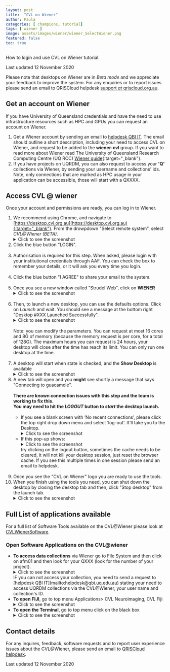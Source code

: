 ```yaml
---
layout: post
title:  "CVL on Wiener"
author: Paula
categories: [ champions, tutorial]
tags: [ wiener ]
image: assets/images/wiener/wiener_SelectWiener.png
featured: false
toc: true
---
```


How to login and use CVL on Wiener tutorial.

Last updated 12 November 2020

Please note that desktops on Wiener are in *Beta mode* and we appreciate your feedback to improve the system. For any enquiries or to report issues please send an email to QRISCloud helpdesk [support *at*  qriscloud.org.au](mailto:support@qriscloud.org.au).

## Get an account on Wiener
If you have University of Queensland credentials and have the need to use infrastructure resources such as HPC and GPUs you can request an account on Wiener.

1. Get a Wiener account by sending an email to [helpdesk QBI IT](mailto:helpdesk@qbi.uq.edu.au). The email should outline a short description, including your need to access CVL on Wiener, and request to be added to the **wiener-cvl** group.
    If you want to read more about Wiener read The University of Queensland Research Computing Centre (UQ RCC) [Wiener guide](https://rcc.uq.edu.au/wiener){:target="_blank"}.
2. If you have projects on UQRDM, you can also request to access your **'Q'** collections via Wiener, by sending your username and collections' ids. Note, only connections that are marked as HPC usage in your application can be accessible, those will start with a QXXXX.

## Access CVL @ wiener

Once your account and permissions are ready, you can log in to Wiener.

1. We recommend using Chrome, and navigate to [https://desktop.cvl.org.au](https://desktop.cvl.org.au){:target="_blank"}. From the drowpdown "Select remote system", select *CVL@Wiener (BETA)*.
   <details>
      <summary>Click to see the screenshot</summary>
      <img src="../assets/images/wiener/wiener_SelectWiener.png" alt="Select Wiener">
   </details>
1. Click the blue button "LOGIN".<br><br>
1. Authorisation is required for this step. When asked, please login with your institutional credentials through AAF. You can check the box to remember your details, or it will ask you every time you login.<br><br>
1. Click the blue button "I AGREE" to share your email to the system.<br><br>
1. Once you see a new window called "Strudel Web", click on **WIENER**
    <details>
       <summary>Click to see the screenshot</summary>
       <img src="../assets/images/wiener/wiener_ClickWieneronStrudel.png" alt="Click Wiener on Strudel">
    </details><br>
1. Then, to launch a new desktop, you can use the defaults options. Click on *Launch* and wait. You should see a message at the bottom right "Desktop #XXX Launched Successfully".
    <details>
      <summary>Click to see the screenshot</summary>
      <img src="../assets/images/wiener/wiener_LaunchDesktop.png" alt="Launch Desktop">
    </details><br>
    Note: you can modify the parameters. You can request at most 16 cores and 8G of memory (because the memory request is per core, for a total of 128G). The maximum hours you can request is 24 hours, your desktop will close after the time has reach its limit. You can only run one desktop at the time.<br><br>
1. A desktop will start when state is checked, and the **Show Desktop** is available
   <details>
     <summary>Click to see the screenshot</summary>
     <img src="../assets/images/wiener/wiener_ShowDesktop.png" alt="Show Desktop">
   </details>
1. A new tab will open and you **might** see shortly a message that says "Connecting to guacamole".<br><br>
    **There are known connection issues with this step and the team is working to fix this.**  
    **You may need to hit the *LOGOUT* button to *start* the desktop launch.**<br>
    <br>
      - If you see a blank screen with ‘No recent connections’, please click the top right drop down menu and  select ‘log-out’. It'll take you to the Desktop.
        <details>
        <summary>Click to see the screenshot</summary>
        <img src="../assets/images/wiener/wiener_norecentconnections.png" alt="ConnectionError">
           </details>
      - If this pop-up shows:
        <details>
        <summary>Click to see the screenshot</summary>
        <img src="../assets/images/wiener/wiener_ConnectionError.png" alt="ConnectionError">
        </details>
        try clicking on the logout button, sometimes the cache needs to be cleared, it will not kill your desktop session, just reset the browser cache. If you see this multiple times in one session please send an email to helpdesk.<br><br>       
1. Once you see the "CVL on Wiener" logo you are ready to use the tools.<br>
1. When you finish using the tools you need, you can shut down the desktop by closing the desktop tab and then, click "Stop desktop" from the launch tab.
    <details>
      <summary>Click to see the screenshot</summary>
      <img src="../assets/images/wiener/wiener_StopDesktop.png" alt="Stop Desktop">
    </details>

## Full List of applications available
For a full list of Software Tools available on the CVL@Wiener please look at [CVLWienerSoftware](../CVLWienerSoftware).

### Open Software Applications on the CVL@wiener

- **To access data collections** via Wiener go to File System and then click on afm01 and then look for your QXXX (look for the number of your project).
  <details>
    <summary>Click to see the screenshot</summary>
    <img src="../assets/images/wiener/wiener_FileSystem.png" alt="File System">
  </details>
  IF you can not access your collection, you need to send a request to [helpdesk QBI IT](mailto:helpdesk@qbi.uq.edu.au) stating your need to access UQRDM collections via the CVL@Wiener, your user name and collection's ID.
- **To open FIJI**, go to top menu Applications> CVL Neuroimaging, CVL Fiji
    <details>
      <summary>Click to see the screenshot</summary>
      <img src="../assets/images/wiener/wiener_FIJI-menu.png" alt="FIJI-menu">
      <br/>
      <img src="../assets/images/wiener/wiener_FIJI-Open.png" alt="FIJI-Open">
    </details>
- **To open the Terminal**, go to top menu click on the black box
    <details>
      <summary>Click to see the screenshot</summary>
      <img src="../assets/images/wiener/wiener_openterminal.png" alt="open terminal">
    </details>


## Contact details
For any inquires, feedback, software requests and to report user experience issues about the CVL@Wiener, please send an email to [QRISCloud helpdesk](mailto:support@qriscloud.org.au).



Last updated 12 November 2020
